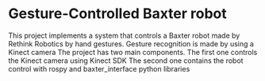 ﻿# Gesture-Controlled Baxter robot

 This project implements a system that controls a Baxter robot made by Rethink Robotics by hand gestures. 
 Gesture recognition is made by using a Kinect camera
 The project has two main components. 
 The first one controls the Kinect camera using Kinect SDK 
 The second one contains the robot control with rospy and baxter_interface python libraries 
